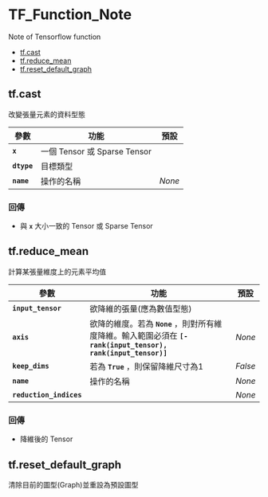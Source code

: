 # TF_Function_Note
Note of Tensorflow function

- [tf.cast](https://github.com/Robin-Huang/TF_Function_Note/blob/master/README.md#tfcast)
- [tf.reduce_mean](https://github.com/Robin-Huang/TF_Function_Note/blob/master/README.md#tfreduce_mean)
- [tf.reset_default_graph](https://github.com/Robin-Huang/TF_Function_Note/blob/master/README.md#tfreset_default_graph)

## tf.cast
改變張量元素的資料型態

|參數|功能|預設|
|---|---|---|
|**`x`**|一個 Tensor 或 Sparse Tensor||
|**`dtype`**|目標類型||
|**`name`**|操作的名稱|*None*|

### 回傳
- 與 **`x`** 大小一致的 Tensor 或 Sparse Tensor<br>

## tf.reduce_mean
計算某張量維度上的元素平均值

|參數|功能|預設|
|---|---|---|
|**`input_tensor`**|欲降維的張量(應為數值型態)||
|**`axis`**|欲降的維度。若為 **`None`** ，則對所有維度降維。輸入範圍必須在 **`[-rank(input_tensor), rank(input_tensor)]`**|*None*|
|**`keep_dims`**|若為 **`True`** ，則保留降維尺寸為1|*False*|
|**`name`**|操作的名稱|*None*|
|**`reduction_indices`**||*None*|

### 回傳
- 降維後的 Tensor

## tf.reset_default_graph
清除目前的圖型(Graph)並重設為預設圖型
